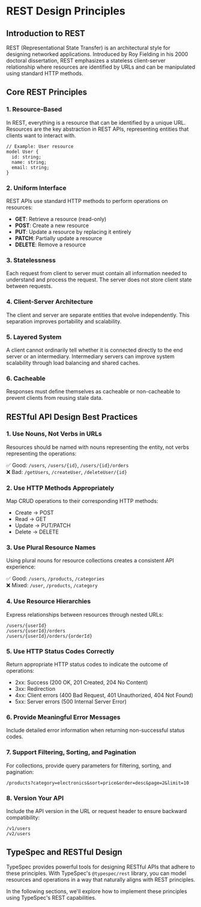 # REST Design Principles

## Introduction to REST

REST (Representational State Transfer) is an architectural style for designing networked applications. Introduced by Roy Fielding in his 2000 doctoral dissertation, REST emphasizes a stateless client-server relationship where resources are identified by URLs and can be manipulated using standard HTTP methods.

## Core REST Principles

### 1. Resource-Based

In REST, everything is a resource that can be identified by a unique URL. Resources are the key abstraction in REST APIs, representing entities that clients want to interact with.

```typespec
// Example: User resource
model User {
  id: string;
  name: string;
  email: string;
}
```

### 2. Uniform Interface

REST APIs use standard HTTP methods to perform operations on resources:

- **GET**: Retrieve a resource (read-only)
- **POST**: Create a new resource
- **PUT**: Update a resource by replacing it entirely
- **PATCH**: Partially update a resource
- **DELETE**: Remove a resource

### 3. Statelessness

Each request from client to server must contain all information needed to understand and process the request. The server does not store client state between requests.

### 4. Client-Server Architecture

The client and server are separate entities that evolve independently. This separation improves portability and scalability.

### 5. Layered System

A client cannot ordinarily tell whether it is connected directly to the end server or an intermediary. Intermediary servers can improve system scalability through load balancing and shared caches.

### 6. Cacheable

Responses must define themselves as cacheable or non-cacheable to prevent clients from reusing stale data.

## RESTful API Design Best Practices

### 1. Use Nouns, Not Verbs in URLs

Resources should be named with nouns representing the entity, not verbs representing the operations:

✅ Good: `/users`, `/users/{id}`, `/users/{id}/orders`  
❌ Bad: `/getUsers`, `/createUser`, `/deleteUser/{id}`

### 2. Use HTTP Methods Appropriately

Map CRUD operations to their corresponding HTTP methods:

- Create → POST
- Read → GET
- Update → PUT/PATCH
- Delete → DELETE

### 3. Use Plural Resource Names

Using plural nouns for resource collections creates a consistent API experience:

✅ Good: `/users`, `/products`, `/categories`  
❌ Mixed: `/user`, `/products`, `/category`

### 4. Use Resource Hierarchies

Express relationships between resources through nested URLs:

```
/users/{userId}
/users/{userId}/orders
/users/{userId}/orders/{orderId}
```

### 5. Use HTTP Status Codes Correctly

Return appropriate HTTP status codes to indicate the outcome of operations:

- 2xx: Success (200 OK, 201 Created, 204 No Content)
- 3xx: Redirection
- 4xx: Client errors (400 Bad Request, 401 Unauthorized, 404 Not Found)
- 5xx: Server errors (500 Internal Server Error)

### 6. Provide Meaningful Error Messages

Include detailed error information when returning non-successful status codes.

### 7. Support Filtering, Sorting, and Pagination

For collections, provide query parameters for filtering, sorting, and pagination:

```
/products?category=electronics&sort=price&order=desc&page=2&limit=10
```

### 8. Version Your API

Include the API version in the URL or request header to ensure backward compatibility:

```
/v1/users
/v2/users
```

## TypeSpec and RESTful Design

TypeSpec provides powerful tools for designing RESTful APIs that adhere to these principles. With TypeSpec's `@typespec/rest` library, you can model resources and operations in a way that naturally aligns with REST principles.

In the following sections, we'll explore how to implement these principles using TypeSpec's REST capabilities.
